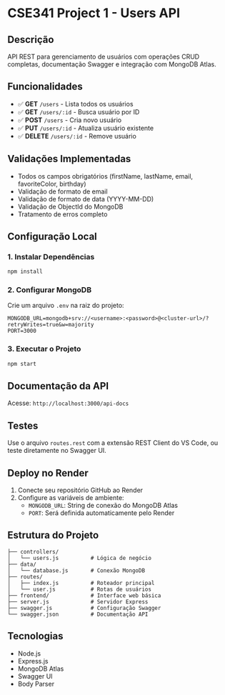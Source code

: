 # CSE341 Project 1 - Users API

## Descrição
API REST para gerenciamento de usuários com operações CRUD completas, documentação Swagger e integração com MongoDB Atlas.

## Funcionalidades
- ✅ **GET** `/users` - Lista todos os usuários
- ✅ **GET** `/users/:id` - Busca usuário por ID
- ✅ **POST** `/users` - Cria novo usuário
- ✅ **PUT** `/users/:id` - Atualiza usuário existente
- ✅ **DELETE** `/users/:id` - Remove usuário

## Validações Implementadas
- Todos os campos obrigatórios (firstName, lastName, email, favoriteColor, birthday)
- Validação de formato de email
- Validação de formato de data (YYYY-MM-DD)
- Validação de ObjectId do MongoDB
- Tratamento de erros completo

## Configuração Local

### 1. Instalar Dependências
```bash
npm install
```

### 2. Configurar MongoDB
Crie um arquivo `.env` na raiz do projeto:
```env
MONGODB_URL=mongodb+srv://<username>:<password>@<cluster-url>/?retryWrites=true&w=majority
PORT=3000
```

### 3. Executar o Projeto
```bash
npm start
```

## Documentação da API
Acesse: `http://localhost:3000/api-docs`

## Testes
Use o arquivo `routes.rest` com a extensão REST Client do VS Code, ou teste diretamente no Swagger UI.

## Deploy no Render
1. Conecte seu repositório GitHub ao Render
2. Configure as variáveis de ambiente:
   - `MONGODB_URL`: String de conexão do MongoDB Atlas
   - `PORT`: Será definida automaticamente pelo Render

## Estrutura do Projeto
```
├── controllers/
│   └── users.js          # Lógica de negócio
├── data/
│   └── database.js       # Conexão MongoDB
├── routes/
│   ├── index.js          # Roteador principal
│   └── user.js           # Rotas de usuários
├── frontend/             # Interface web básica
├── server.js             # Servidor Express
├── swagger.js            # Configuração Swagger
└── swagger.json          # Documentação API
```

## Tecnologias
- Node.js
- Express.js
- MongoDB Atlas
- Swagger UI
- Body Parser